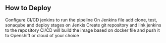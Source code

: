 
## How to Deploy
Configure CI/CD jenkins to run the pipeline
On Jenkins file add clone, test, sonaqube and deploy stages on Jenkis
Create git repository and link jenkins to the repository
CI/CD will build the image based on docker file and push it to Openshift or cloud of your choice